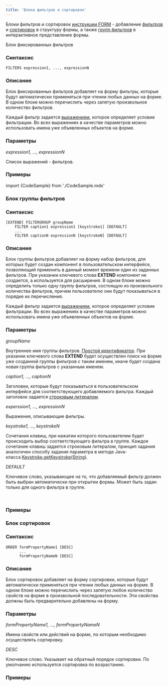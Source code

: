 ```yaml
---
title: 'Блоки фильтров и сортировок'
---
```


Блоки фильтров и сортировок [инструкции FORM](Инструкция_FORM.md) - добавление [фильтров](Структура_формы.md#фильтры) и [сортировок](Структура_формы.md#сортировки) в структуру формы, а также [групп фильтров](Интерактивное_представление.md#группы-фильтров) в интерактивное представление формы.

Блок фиксированных фильтров

### Синтаксис

    FILTERS expression1, ..., expressionN

### Описание

Блок фиксированных фильтров добавляет на форму фильтры, которые будут автоматически применяться при чтении любых данных на форме. В одном блоке можно перечислить через запятую произвольное количество фильтров.

Каждый фильтр задается [выражением](Выражения.md), которое определяет условие фильтрации. Во всех выражениях в качестве параметров можно использовать имена уже объявленных объектов на форме.

### Параметры

*expression1, ..., expressionN*

Список выражений - фильтров.

### Примеры


import {CodeSample} from './CodeSample.mdx'

<CodeSample url="https://ru-documentation.lsfusion.org/sample?file=FormSample&block=filters"/>

  

### Блок группы фильтров

### Синтаксис

    [EXTEND] FILTERGROUP groupName
        FILTER caption1 expression1 [keystroke1] [DEFAULT]
        ...
        FILTER captionN expressionN [keystrokeN] [DEFAULT]

### Описание

Блок группы фильтров добавляет на форму набор фильтров, для которых будет создан компонент в пользовательском интерфейсе, позволяющий применить в данный момент времени один из заданных фильтров. При указании ключевого слова **EXTEND** компонент не создается, а используется для расширения. В одном блоке можно определить только одну группу фильтров, состоящую из произвольного количества фильтров, причем пользователю они будут показываться в порядке их перечисления. 

Каждый фильтр задается [выражением](Выражения.md), которое определяет условие фильтрации. Во всех выражениях в качестве параметров можно использовать имена уже объявленных объектов на форме.

### Параметры

*groupName*

Внутреннее имя группы фильтров. [Простой идентификатор](Идентификаторы.md#id-broken). При указании ключевого слова **EXTEND** будет осуществлен поиск на форме уже созданной группы фильтров с таким именем, иначе будет создана новая группа фильтров с указанным именем.

*caption1, ..., captionN*

Заголовки, которые будут показываться в пользовательском интерфейсе для соответствующего добавляемого фильтра. Каждый заголовок задается [строковым литералом](Идентификаторы.md#strliteral-broken).

*experssion1, ..., expressionN*

Выражения, описывающие фильтры.

*keystroke1, ..., keystrokeN*

Сочетания клавиш, при нажатии которого пользователем будет происходить выбор соответствующего фильтра в группе. Каждое сочетание клавиш задается строковым литералом, принцип задания аналогичен способу задания параметра в методе Java-класса [Keystroke.getKeystroke(String)](http://docs.oracle.com/javase/7/docs/api/javax/swing/KeyStroke.html#getKeyStroke(java.lang.String)).

*DEFAULT*

Ключевое слово, указывающее на то, что добавляемый фильтр должен быть выбран автоматически при открытии формы. Может быть задан только для одного фильтра в группе.

 

### Примеры


<CodeSample url="https://ru-documentation.lsfusion.org/sample?file=FormSample&block=regularfilters"/>

  

### Блок сортировок

### Синтаксис

    ORDER formPropertyName1 [DESC] 
          ...
          formPropertyNameN [DESC]

### Описание

Блок сортировок добавляет на форму сортировки, которые будут автоматически применяться при чтении любых данных на форме. В одном блоке можно перечислить через запятую любое количество свойств на форме в произвольной последовательности. Эти свойства должны быть предварительно добавлены на форму.

### Параметры

*formPropertyName1, ..., formPropertyNameN*

Имена свойств или действий на форме, по которым необходимо осуществлять сортировку.

*DESC*

Ключевое слово. Указывает на обратный порядок сортировки. По умолчанию используется сортировка по возрастанию.

### Примеры


<CodeSample url="https://ru-documentation.lsfusion.org/sample?file=FormSample&block=sort"/>
